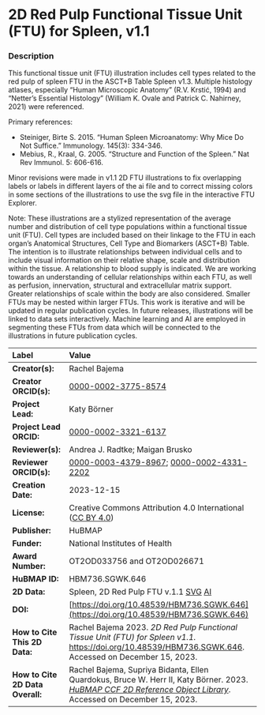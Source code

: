 # 2D Red Pulp Functional Tissue Unit (FTU) for Spleen, v1.1

### Description

This functional tissue unit (FTU) illustration includes cell types related to the red pulp of spleen FTU in the ASCT+B Table Spleen v1.3. Multiple histology atlases, especially “Human Microscopic Anatomy” (R.V. Krstić, 1994) and “Netter’s Essential Histology” (William K. Ovale and Patrick C. Nahirney, 2021) were referenced.

Primary references:
* Steiniger, Birte S. 2015. “Human Spleen Microanatomy: Why Mice Do Not Suffice.” Immunology. 145(3): 334-346.
* Mebius, R., Kraal, G. 2005. “Structure and Function of the Spleen.” Nat Rev Immunol. 5: 606-616.

Minor revisions were made in v1.1 2D FTU illustrations to fix overlapping labels or labels in different layers of the ai file and to correct missing colors in some sections of the illustrations to use the svg file in the interactive FTU Explorer. 

Note: These illustrations are a stylized representation of the average number and distribution of cell type populations within a functional tissue unit (FTU). Cell types are included based on their linkage to the FTU in each organ’s Anatomical Structures, Cell Type and Biomarkers (ASCT+B) Table. The intention is to illustrate relationships between individual cells and to include visual information on their relative shape, scale and distribution within the tissue. A relationship to blood supply is indicated.
We are working towards an understanding of cellular relationships within each FTU, as well as perfusion, innervation, structural and extracellular matrix support. Greater relationships of scale within the body are also considered. Smaller FTUs may be nested within larger FTUs.
This work is iterative and will be updated in regular publication cycles. In future releases, illustrations will be linked to data sets interactively.
Machine learning and AI are employed in segmenting these FTUs from data which will be connected to the illustrations in future publication cycles.

| Label | Value |
| :------------- |:-------------|
| **Creator(s):** | Rachel Bajema |
| **Creator ORCID(s):** | [0000-0002-3775-8574](https://orcid.org/0000-0002-3775-8574) |
| **Project Lead:** | Katy B&ouml;rner |
| **Project Lead ORCID:** | [0000-0002-3321-6137](https://orcid.org/0000-0002-3321-6137) |
| **Reviewer(s):** | Andrea J. Radtke; Maigan Brusko |
| **Reviewer ORCID(s):** | [0000-0003-4379-8967](https://orcid.org/0000-0003-4379-8967); [0000-0002-4331-2202](https://orcid.org/0000-0002-4331-2202) |
| **Creation Date:** | 2023-12-15 |
| **License:** | Creative Commons Attribution 4.0 International ([CC BY 4.0](https://creativecommons.org/licenses/by/4.0/)) |
| **Publisher:** | HuBMAP |
| **Funder:** | National Institutes of Health |
| **Award Number:** | OT2OD033756 and OT2OD026671 |
| **HuBMAP ID:** | HBM736.SGWK.646 |
| **2D Data:** | Spleen, 2D Red Pulp FTU v.1.1 [SVG](https://cdn.humanatlas.io/hra-releases/v2.0/2d-ftu/2d-ftu-spleen-red-pulp.svg) [AI](https://cdn.humanatlas.io/hra-releases/v2.0/2d-ftu/2d-ftu-spleen-red-pulp.ai) |
| **DOI:** | [https://doi.org/10.48539/HBM736.SGWK.646](https://doi.org/10.48539/HBM736.SGWK.646) |
| **How to Cite This 2D Data:** | Rachel Bajema 2023. *2D Red Pulp Functional Tissue Unit (FTU) for Spleen v1.1.* https://doi.org/10.48539/HBM736.SGWK.646. Accessed on December 15, 2023.|
| **How to Cite 2D Data Overall:** | Rachel Bajema, Supriya Bidanta, Ellen Quardokus,  Bruce W. Herr II, Katy Börner. 2023. [*HuBMAP CCF 2D Reference Object Library*](https://humanatlas.io/2d-ftu-illustrations). Accessed on December 15, 2023.|

